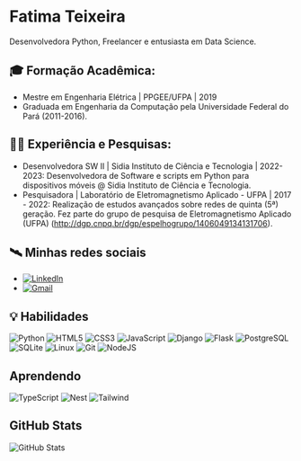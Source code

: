 # Fatima Teixeira

Desenvolvedora Python, Freelancer e entusiasta em Data Science. 

## 🎓 Formação Acadêmica:

- Mestre em Engenharia Elétrica | PPGEE/UFPA | 2019
- Graduada em Engenharia da Computação pela Universidade Federal do Pará (2011-2016).

## 👩‍💻 Experiência e Pesquisas:
- Desenvolvedora SW II | Sidia Instituto de Ciência e Tecnologia | 2022-2023: 
   Desenvolvedora de Software e scripts em Python para dispositivos móveis @ Sidia Instituto de Ciência e Tecnologia.
- Pesquisadora | Laboratório de Eletromagnetismo Aplicado - UFPA | 2017 - 2022: 
   Realização de estudos avançados sobre redes de quinta (5ª) geração.
   Fez parte do grupo de pesquisa de Eletromagnetismo Aplicado (UFPA) (http://dgp.cnpq.br/dgp/espelhogrupo/1406049134131706).

## 🛰 Minhas redes sociais
- [![LinkedIn](https://img.shields.io/badge/LinkedIn-000?style=for-the-badge&logo=linkedin&logoColor=0E76A8)](https://www.linkedin.com/in/teixeira-fatima/)
- [![Gmail](https://img.shields.io/badge/Gmail-333333?style=for-the-badge&logo=gmail&logoColor=red)](mailto:fatima.fpat@gmail.com)

## 💡 Habilidades
![Python](https://img.shields.io/badge/Python-000?style=for-the-badge&logo=python)
![HTML5](https://img.shields.io/badge/HTML5-000?style=for-the-badge&logo=html5)
![CSS3](https://img.shields.io/badge/CSS3-000?style=for-the-badge&logo=css3&logoColor=264CE4)
![JavaScript](https://img.shields.io/badge/JavaScript-000?style=for-the-badge&logo=javascript)
![Django](https://img.shields.io/badge/django-%23092E20.svg?style=for-the-badge&logo=django&logoColor=white)
![Flask](https://img.shields.io/badge/flask-%23000.svg?style=for-the-badge&logo=flask&logoColor=white)
![PostgreSQL](https://img.shields.io/badge/PostgreSQL-000?style=for-the-badge&logo=postgresql)
![SQLite](https://img.shields.io/badge/SQLite-000?style=for-the-badge&logo=sqlite&logoColor=07405E)
![Linux](https://img.shields.io/badge/Linux-000?style=for-the-badge&logo=linux&logoColor=FCC624)
![Git](https://img.shields.io/badge/GIT-E44C30?style=for-the-badge&logo=git&logoColor=white)
![NodeJS](https://img.shields.io/badge/node.js-6DA55F?style=for-the-badge&logo=node.js&logoColor=white)

## Aprendendo

![TypeScript](https://img.shields.io/badge/TypeScript-007ACC?style=for-the-badge&logo=typescript&logoColor=white)
![Nest](https://img.shields.io/badge/nestjs-%23E0234E.svg?style=for-the-badge&logo=nestjs&logoColor=white)
![Tailwind](https://img.shields.io/badge/tailwindcss-%2338B2AC.svg?style=for-the-badge&logo=tailwind-css&logoColor=white)


## GitHub Stats

![GitHub Stats](https://github-readme-stats.vercel.app/api?username=fp-teixeira&theme=transparent&bg_color=000&border_color=30A3DC&show_icons=true&icon_color=30A3DC&title_color=E94D5F&text_color=FFF&hide=stars)
